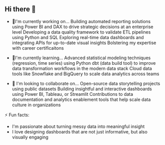 ## Hi there 👋

- 🔭I'm currently working on...
Building automated reporting solutions using Power BI and DAX to drive strategic decisions at an enterprise level
Developing a data quality framework to validate ETL pipelines using Python and SQL
Exploring real-time data dashboards and integrating APIs for up-to-date visual insights
Bolstering my expertise with career certificaitons

- 🌱I'm currently learning...
Advanced statistical modeling techniques (regression, time series) using Python
dbt (data build tool) to improve data transformation workflows in the modern data stack
Cloud data tools like Snowflake and BigQuery to scale data analytics across teams

- 👯 I'm looking to collaborate on...
Open-source data storytelling projects using public datasets 
Building insightful and interactive dashboards using Power BI, Tableau, or Streamlit
Contributions to data documentation and analytics enablement tools that help scale data culture in organizations

⚡ Fun facts:
- I'm passionate about turning messy data into meaningful insight
- I love designing dashboards that are not just informative, but also visually engaging



<!--
**crnies/crnies** is a ✨ _special_ ✨ repository because its `README.md` (this file) appears on your GitHub profile.

- 🔭 I’m currently working on ... Career certifications
- 🌱 I’m currently learning ... Python, Power BI, Snowflake, and all continuous learning in between
- 👯 I’m looking to collaborate on ...

